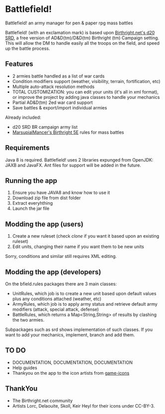 # Battlefield!
Battlefield! an army manager for pen &amp; paper rpg mass battles

Battlefield! (with an exclamation mark) is based upon [Birthright.net's d20 SRD](www.birthright.net), a free version of AD&D(tm)/D&D(tm) Birthright (tm) Campaign setting.
This will allow the DM to handle easily all the troops on the field, and speed up the battle process.

## Features
- 2 armies battle handled as a list of war cards
- Condition modifiers support (weather, visibility, terrain, fortification, etc)
- Multiple auto-attack resolution methods
- TOTAL CUSTOMIZATION: you can edit your units (it's all in xml format), or improve the project by adding java classes to handle your mechanics
- Partial AD&D(tm) 2ed war card support
- Save battles & export/import individual armies

Already included:
- d20 SRD BR campaign army list
- [MarsupialMancer's Birthright 5E](https://marsupialmancer.blogspot.com/2019/08/birthright-5e-revised.html) rules for mass battles

## Requirements
Java 8 is required. Battlefield! uses 2 libraries expunged from OpenJDK: JAXB and JavaFX. Ant files for support will be added in the future.

## Running the app
1. Ensure you have JAVA8 and know how to use it
2. Download zip file from dist folder
3. Extract everyhthing 
4. Launch the jar file

## Modding the app (users)
1. Create a new ruleset (check *clone* if you want it based upon an existing ruleset)
2. Edit units, changing their name if you want them to be new units

Sorry, conditions and similar still requires XML editing.

## Modding the app (developers)
On the bfield.rules packages there are 3 main classes:
* UnitRules, which job is to create a new unit based upon default values plus any conditions attached (weather, etc)
* ArmyRules, which job is to apply army status and retrieve default army modifiers (attack, special attack, defense)
* BattleRules, which returns a Map<String,String> of results by clashing the two armies.

Subpackages such as srd shows implementation of such classes. If you want to add your mechanics, implement, branch and add them.

## TO DO
- DOCUMENTATION, DOCUMENTATION, DOCUMENTATION
- Help guides
- Thankyou on the app to the icon artists from [game-icons](www.game-icons.net)

## ThankYou
- The Birthright.net community
- Artists Lorc, Delaouite, Skoll, Keir Heyl for their icons under CC-BY-3.

